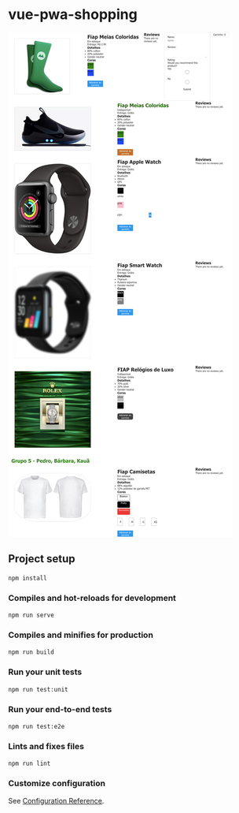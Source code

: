 # vue-pwa-shopping

![image](https://raw.githubusercontent.com/danvitoriano/vue-pwa-shopping/master/screenshot-5z9qg.csb.app-2021.11.23-20_27_39.png)

## Project setup
```
npm install
```

### Compiles and hot-reloads for development
```
npm run serve
```

### Compiles and minifies for production
```
npm run build
```

### Run your unit tests
```
npm run test:unit
```

### Run your end-to-end tests
```
npm run test:e2e
```

### Lints and fixes files
```
npm run lint
```

### Customize configuration
See [Configuration Reference](https://cli.vuejs.org/config/).
